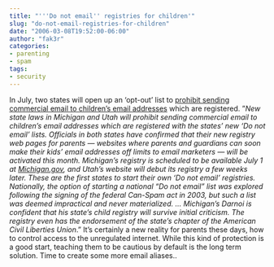 ```yaml
---
title: "'''Do not email'' registries for children'"
slug: "do-not-email-registries-for-children"
date: "2006-03-08T19:52:00-06:00"
author: "fak3r"
categories:
- parenting
- spam
tags:
- security
---
```


In July, two states will open up an ‘opt-out’ list to [prohibit sending commercial email to children’s email addresses](http://www.technologynews.info/005879.html) which are registered.  ”_New state laws in Michigan and Utah will prohibit sending commercial email to children’s email addresses which are registered with the states’ new ‘Do not email’ lists. Officials in both states have confirmed that their new registry web pages for parents — websites where parents and guardians can soon make their kids’ email addresses off limits to email marketers — will be activated this month. Michigan’s registry is scheduled to be available July 1 at [Michigan.gov](http://www.michigan.gov), and Utah’s website will debut its registry a few weeks later. These are the first states to start their own ‘Do not email’ registries. Nationally, the option of starting a national “Do not email” list was explored following the signing of the federal Can-Spam act in 2003, but such a list was deemed impractical and never materialized.  … Michigan’s Darnoi is confident that his state’s child registry will survive initial criticism. The registry even has the endorsement of the state’s chapter of the American Civil Liberties Union_.” It’s certainly a new reality for parents these days, how to control access to the unregulated internet.  While this kind of protection is a good start, teaching them to be cautious by default is the long term solution.  Time to create some more email aliases..
